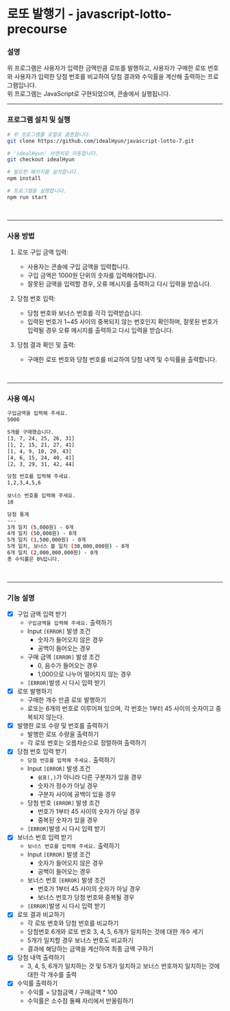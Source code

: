 # 로또 발행기 - javascript-lotto-precourse

### 설명

위 프로그램은 사용자가 입력한 금액만큼 로또를 발행하고, 사용자가 구매한 로또 번호와 사용자가 입력한 당첨 번호를 비교하여 당첨 결과와 수익률을 계산해 출력하는 프로그램입니다.<br>
위 프로그램는 JavaScript로 구현되었으며, 콘솔에서 실행됩니다.

---

### 프로그램 설치 및 실행

```bash
# 위 프로그램를 로컬로 클론합니다.
git clone https://github.com/idealHyun/javascript-lotto-7.git

# 'idealHyun' 브랜치로 이동합니다.
git checkout idealHyun

# 필요한 패키지를 설치합니다.
npm install

# 프로그램을 실행합니다.
npm run start
```

<br>

---

### 사용 방법

1. 로또 구입 금액 입력:

    - 사용자는 콘솔에 구입 금액을 입력합니다.
    - 구입 금액은 1000원 단위의 숫자를 입력해야합니다.
    - 잘못된 금액을 입력할 경우, 오류 메시지를 출력하고 다시 입력을 받습니다.
2. 당첨 번호 입력:

    - 당첨 번호와 보너스 번호를 각각 입력받습니다.
    - 입력된 번호가 1~45 사이의 중복되지 않는 번호인지 확인하며, 잘못된 번호가 입력될 경우 오류 메시지를 출력하고 다시 입력을 받습니다.
3. 당첨 결과 확인 및 출력:

    - 구매한 로또 번호와 당첨 번호를 비교하여 당첨 내역 및 수익률을 출력합니다.

<br>

---

### 사용 예시

```bash
구입금액을 입력해 주세요.
5000

5개를 구매했습니다.
[3, 7, 24, 25, 26, 31]
[1, 2, 15, 21, 27, 41]
[1, 4, 9, 10, 20, 43]
[4, 6, 15, 24, 40, 41]
[2, 3, 29, 31, 42, 44]

당첨 번호를 입력해 주세요.
1,2,3,4,5,6
                                                                                                                                                                                                         
보너스 번호를 입력해 주세요.
10

당첨 통계
---
3개 일치 (5,000원) - 0개
4개 일치 (50,000원) - 0개
5개 일치 (1,500,000원) - 0개
5개 일치, 보너스 볼 일치 (30,000,000원) - 0개
6개 일치 (2,000,000,000원) - 0개
총 수익률은 0%입니다.
```

<br>

---

### 기능 설명

- [x] 구입 금액 입력 받기
    - `구입금액을 입력해 주세요.` 출력하기
    - Input `[ERROR]` 발생 조건
        - 숫자가 들어오지 않은 경우
        - 공백이 들어오는 경우
    - 구매 금액 `[ERROR]` 발생 조건
        - 0, 음수가 들어오는 경우
        - 1,000으로 나누어 떨어지지 않는 경우
    - `[ERROR]`발생 시 다시 입력 받기
- [x] 로또 발행하기
    - 구매한 개수 만큼 로또 발행하기
    - 로또는 6개의 번호로 이루어져 있으며, 각 번호는 1부터 45 사이의 숫자이고 중복되지 않는다.
- [x] 발행한 로또 수량 및 번호를 출력하기
    - 발행한 로또 수량을 출력하기
    - 각 로또 번호는 오름차순으로 정렬하여 출력하기
- [x] 당첨 번호 입력 받기
    - `당첨 번호를 입력해 주세요.` 출력하기
    - Input `[ERROR]` 발생 조건
        - `쉼표(,)`가 아니라 다른 구분자가 있을 경우
        - 숫자가 정수가 아닐 경우
        - 구분자 사이에 공백이 있을 경우
    - 당첨 번호 `[ERROR]` 발생 조건
        - 번호가 1부터 45 사이의 숫자가 아닐 경우
        - 중복된 숫자가 있을 경우
    - `[ERROR]`발생 시 다시 입력 받기
- [x] 보너스 번호 입력 받기
    - `보너스 번호를 입력해 주세요.` 출력하기
    - Input `[ERROR]` 발생 조건
        - 숫자가 들어오지 않은 경우
        - 공백이 들어오는 경우
    - 보너스 번호 `[ERROR]` 발생 조건
        - 번호가 1부터 45 사이의 숫자가 아닐 경우
        - 보너스 번호가 당첨 번호와 중복될 경우
    - `[ERROR]`발생 시 다시 입력 받기
- [x] 로또 결과 비교하기
    - 각 로또 번호와 당첨 번호를 비교하기
    - 당첨번호 6개와 로또 번호 3, 4, 5, 6개가 일치하는 것에 대한 개수 세기
    - 5개가 일치할 경우 보너스 번호도 비교하기
    - 결과에 해당하는 금액을 계산하여 최종 금액 구하기
- [x] 당첨 내역 출력하기
    - 3, 4, 5, 6개가 일치하는 것 및 5개가 일치하고 보너스 번호까지 일치하는 것에 대한 각 개수를 출력
- [x] 수익률 출력하기
    - 수익률 = 당첨금액 / 구매금액 * 100
    - 수익률은 소수점 둘째 자리에서 반올림하기
